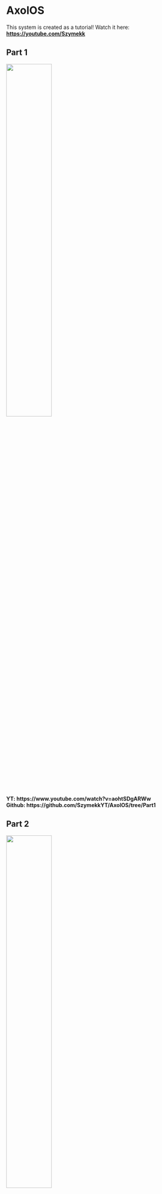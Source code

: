 # AxolOS
This system is created as a tutorial! 
Watch it here: **https://youtube.com/Szymekk**

## Part 1
<p>
 <picture>
     <source srcset="Art/AxolOS1.png">
    <img width=49% src="">
  </picture>
</p>
  <br>
<b>YT: https://www.youtube.com/watch?v=aohtSDgARWw </b><br>
<b>Github: https://github.com/SzymekkYT/AxolOS/tree/Part1</b>

## Part 2
<p>
 <picture>
     <source srcset="Art/AxolOS2.png">
    <img width=49% src="">
  </picture>
</p>
  <br>
<b>YT: https://www.youtube.com/watch?v=oGZcq_4140U </b><br>
<b>Github: https://github.com/SzymekkYT/AxolOS/tree/Part2</b>

